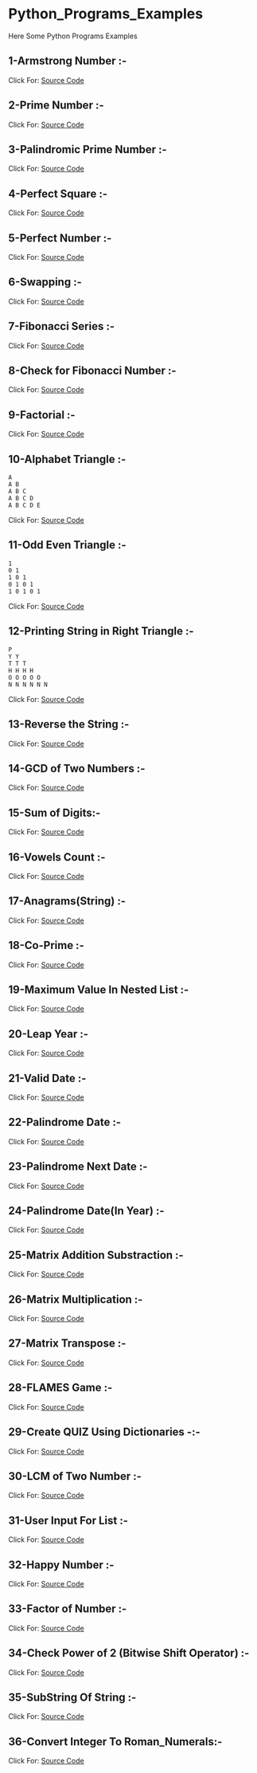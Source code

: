 # Python_Programs_Examples
Here Some Python Programs Examples


## 1-Armstrong Number :-
Click For: [Source Code](https://github.com/Mahendra710/Python_Programs_Examples/blob/main/1-Armstrong%20Number.py)

## 2-Prime Number :-
Click For: [Source Code](https://github.com/Mahendra710/Python_Programs_Examples/blob/main/2-Prime%20Number.py)

## 3-Palindromic Prime Number :-
Click For: [Source Code](https://github.com/Mahendra710/Python_Programs_Examples/blob/main/2.1-Palindromic%20Prime%20Number.py)

## 4-Perfect Square :-
Click For: [Source Code](https://github.com/Mahendra710/Python_Programs_Examples/blob/main/3-Perfect%20Square.py)

## 5-Perfect Number :-
Click For: [Source Code](https://github.com/Mahendra710/Python_Programs_Examples/blob/main/3.1-Perfect%20Number.py)

## 6-Swapping :-
Click For: [Source Code](https://github.com/Mahendra710/Python_Programs_Examples/blob/main/4-Swapping.py)

## 7-Fibonacci Series :-
Click For: [Source Code](https://github.com/Mahendra710/Python_Programs_Examples/blob/main/5-Fibonacci%20Series.py)

## 8-Check for Fibonacci Number :-
Click For: [Source Code](https://github.com/Mahendra710/Python_Programs_Examples/blob/main/5.1-Check%20For%20Fibonacci%20Number.py)

## 9-Factorial :-
Click For: [Source Code](https://github.com/Mahendra710/Python_Programs_Examples/blob/main/6-Factorial.py)

## 10-Alphabet Triangle :-
    A 
    A B 
    A B C 
    A B C D 
    A B C D E 

Click For: [Source Code](https://github.com/Mahendra710/Python_Programs_Examples/blob/main/9-Alphabet%20Triangle.py)

## 11-Odd Even Triangle :-
    1 
    0 1 
    1 0 1 
    0 1 0 1 
    1 0 1 0 1 

Click For: [Source Code](https://github.com/Mahendra710/Python_Programs_Examples/blob/main/10-Odd%20Even%20Triangle.py)

## 12-Printing String in Right Triangle :-
    P 
    Y Y 
    T T T 
    H H H H 
    O O O O O 
    N N N N N N 

Click For: [Source Code](https://github.com/Mahendra710/Python_Programs_Examples/blob/main/12-Printing%20String%20in%20Right%20Triangle.py)

## 13-Reverse the String :-
Click For: [Source Code](https://github.com/Mahendra710/Python_Programs_Examples/blob/main/13-Reverse%20the%20String.py)

## 14-GCD of Two Numbers :-
Click For: [Source Code](https://github.com/Mahendra710/Python_Programs_Examples/blob/main/14-GCD%20Of%20two%20Number.py)

## 15-Sum of Digits:-
Click For: [Source Code](https://github.com/Mahendra710/Python_Programs_Examples/blob/main/15-Sum%20of%20digits.py)

## 16-Vowels Count :-
Click For: [Source Code](https://github.com/Mahendra710/Python_Programs_Examples/blob/main/16-%20Vowels%20Count.py)

## 17-Anagrams(String) :-
Click For: [Source Code](https://github.com/Mahendra710/Python_Programs_Examples/blob/main/17-Anagrams%20(strings).py)

## 18-Co-Prime :-
Click For: [Source Code](https://github.com/Mahendra710/Python_Programs_Examples/blob/main/18-Co%20Prime.py)

## 19-Maximum Value In Nested List :-
Click For: [Source Code](https://github.com/Mahendra710/Python_Programs_Examples/blob/main/19-Maximum%20value%20in%20Nested%20List.py)

## 20-Leap  Year :-
Click For: [Source Code](https://github.com/Mahendra710/Python_Programs_Examples/blob/main/20-Leap%20Number.py)

## 21-Valid Date :-
Click For: [Source Code](https://github.com/Mahendra710/Python_Programs_Examples/blob/main/21-Valid%20Date.py)

## 22-Palindrome Date :-
Click For: [Source Code](https://github.com/Mahendra710/Python_Programs_Examples/blob/main/22.1-Palindrome%20Date.py)

## 23-Palindrome Next Date :-
Click For: [Source Code](https://github.com/Mahendra710/Python_Programs_Examples/blob/main/22.2-Palindrome%20Date(Next%20date).py)

## 24-Palindrome Date(In Year) :-
Click For: [Source Code](https://github.com/Mahendra710/Python_Programs_Examples/blob/main/22.3-Palindrome%20Date(In%20YEAR).py)

## 25-Matrix Addition Substraction :-
Click For: [Source Code](https://github.com/Mahendra710/Python_Programs_Examples/blob/main/23.1-Matrix%20Addition%20Subtraction.py)

## 26-Matrix Multiplication :-
Click For: [Source Code](https://github.com/Mahendra710/Python_Programs_Examples/blob/main/23.2-Matrix%20Multiplication.py)

## 27-Matrix Transpose :-
Click For: [Source Code](https://github.com/Mahendra710/Python_Programs_Examples/blob/main/23.3-Matrix%20Transpose.py)

## 28-FLAMES Game :-
Click For: [Source Code](https://github.com/Mahendra710/Python_Programs_Examples/blob/main/24-FLAMES%20Game.py)

## 29-Create QUIZ Using Dictionaries -:-
Click For: [Source Code](https://github.com/Mahendra710/Python_Programs_Examples/blob/main/25-Create%20Quiz%20Using%20Dictionaries.py)

## 30-LCM of Two Number :-
Click For: [Source Code](https://github.com/Mahendra710/Python_Programs_Examples/blob/main/26-LCM%20of%20Two%20Numbers.py)

## 31-User Input For List :-
Click For: [Source Code](https://github.com/Mahendra710/Python_Programs_Examples/blob/main/27-User%20Input%20For%20List.py)

## 32-Happy Number :-
Click For: [Source Code](https://github.com/Mahendra710/Python_Programs_Examples/blob/main/28-Happy%20Number.py)

## 33-Factor of Number :-
Click For: [Source Code](https://github.com/Mahendra710/Python_Programs_Examples/blob/main/29-Factor%20of%20Number.py)

## 34-Check Power of 2 (Bitwise Shift Operator) :-
Click For: [Source Code](https://github.com/Mahendra710/Python_Programs_Examples/blob/main/30-Check%20Power%20of%202%20(Bitwise%20Shift%20Operator).py)

## 35-SubString Of String :-
Click For: [Source Code](https://github.com/Mahendra710/Python_Programs_Examples/blob/main/31-SubString%20Of%20String.py)

## 36-Convert Integer To Roman_Numerals:-
Click For: [Source Code](https://github.com/Mahendra710/Python_Programs_Examples/blob/main/32-Convert%20Integer%20To%20Roman_Numerals.py)
